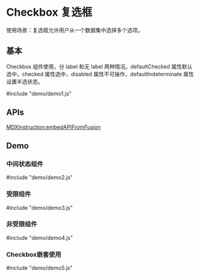 # Checkbox 复选框

使用场景：复选框允许用户从一个数据集中选择多个选项。

## 基本

Checkbox 组件使用，分 label 和无 label 两种情况。defaultChecked 属性默认选中，checked 属性选中，disabled 属性不可操作，defaultIndeterminate 属性设置半选状态。

#include "demo/demo1.js"



## APIs

[MDXInstruction:embedAPIFromFusion](https://github.com/alibaba-fusion/next/blob/master/docs/checkbox/index.md)

## Demo
 

### 中间状态组件

#include "demo/demo2.js"

### 受限组件

#include "demo/demo3.js"

### 非受限组件

#include "demo/demo4.js"

### Checkbox嵌套使用

#include "demo/demo5.js"








